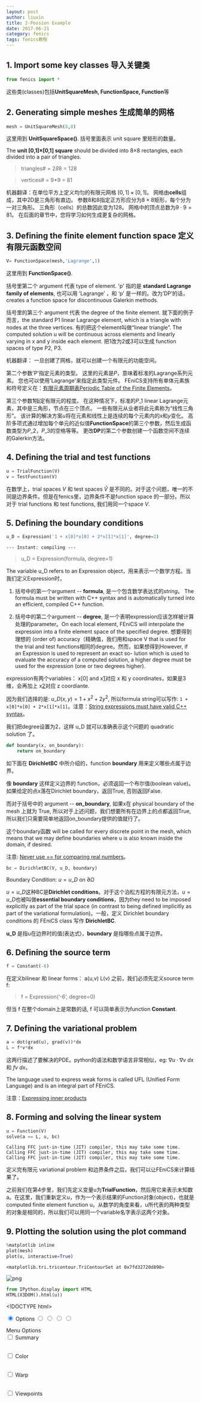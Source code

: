 ```yaml
---
layout: post
author: liuxin
title: 2-Possion Example
date: 2017-06-21
category: fenics
tags: fenics教程
---
```



## 1. Import some key classes 导入关键类


```python
from fenics import *
```

这些类(classes)包括**UnitSquareMesh, FunctionSpace, Function**等

## 2. Generating simple meshes 生成简单的网格


```python
mesh = UnitSquareMesh(8,8)
```

这里用到 **UnitSquareSpace()**. 括号里面表示 unit square 里矩形的数量。

The **unit [0,1]×[0,1] square** should be divided into 8×8 rectangles, each divided into a pair of triangles.

> triangles# = 2*8*8 = 128

> vertices# = 9\*9 = 81

机器翻译：在单位平方上定义均匀的有限元网格
$[0,1]\times [0,1]$。 网格由**cells**组成，其中2D是三角形有直边。 
参数8和8指定正方形应分为$8\times 8$矩形，每个分为一对三角形。 
三角形（cells）的总数因此变为128。 网格中的顶点总数为$9\cdot 9=81$。
在后面的章节中，您将学习如何生成更复杂的网格。

## 3. Defining the finite element function space 定义有限元函数空间


```python
V= FunctionSpace(mesh,'Lagrange',1)
```

这里用到 **FunctionSpace()**.

括号里第二个 argument 代表 type of element. 'p' 指的是 **standard Lagrange family of elements**, 也可以用 ’Lagrange’ ，和 ‘p' 是一样的。改为’DP’的话，creates a function space for discontinuous Galerkin methods.

括号里的第三个 argument 代表 the degree of the finite element. 就下面的例子而言，the standard P1 linear Lagrange element, which is a triangle with nodes at the three vertices. 有的把这个element叫做“linear triangle”. The computed solution u will be continuous across elements and linearly varying in x and y inside each element. 把1改为2或3可以生成 function spaces of type P2, P3.

机器翻译：
一旦创建了网格，就可以创建一个有限元的功能空间。

第二个参数'P'指定元素的类型。
这里的元素是$P$，意味着标准的Lagrange系列元素。 
您也可以使用'Lagrange'来指定此类型元件。 
FEniCS支持所有单体元素族和符号定义在：[有限元素周期表Periodic Table of the Finite Elements][1]。

第三个参数**1**指定有限元的程度。 在这种情况下，标准的$P\_1$ linear Lagrange元素，其中是三角形，节点在三个顶点。 
一些有限元从业者将此元素称为“线性三角形”。
该计算的解决方案$u$将在元素和线性上是连续的每个元素内的$x$和$y$变化。 
高阶多项式通过增加每个单元的近似值**FunctionSpace**的第三个参数，然后生成函数类型为$P\_2$，$P\_3$的空格等等。
更改**DP**的第二个参数创建一个函数空间不连续的Galerkin方法。

## 4. Defining the trial and test functions


```python
u = TrialFunction(V)
v = TestFunction(V)
```

在数学上，trial spaces $V$ 和 test spaces $\hat V$ 是不同的。对于这个问题，唯一的不同是边界条件。但是在fenics里，边界条件不是function space 的一部分。所以对于 trial functions 和 test functions, 我们用同一个space $V$.

## 5. Defining the boundary conditions


```python
u_D = Expression('1 + x[0]*x[0] + 2*x[1]*x[1]', degree=2)
```

	--- Instant: compiling ---


> u\_D = Expression(formula, degree=1)

The variable u\_D refers to an Expression object，用来表示一个数学方程。当我们定义Expression时，
1. 括号中的第一个argument -- **formula**, 是一个包含数学表达式的*string*。 The formula must be written with C++ syntax and is automatically turned into an efficient, compiled C++ function.

2. 括号中的第二个argument -- **degree**, 是一个表明expression应该怎样被计算处理的parameter。On each local element, FEniCS will interpolate the expression into a finite element space of the specified degree. 想要得到理想的 (order of) accuracy（精确值，我们用和space V that is used for the trial and test functions相同的degree。然而，如果想得到However, if an Expression is used to represent an exact so- lution which is used to evaluate the accuracy of a computed solution, a higher degree must be used for the expression (one or two degrees higher).

expression有两个variables： x[0] and x[1]对应 x 和 y coordinates，如果是3维，会再加上 x[2]对应 z coordiante. 

因为我们选择的是: $u\_D(x,y)=1+x^2+2y^2$, 所以formula string可以写作: `1 + x[0]*x[0] + 2*x[1]*x[1]`。注意：[String expressions must have valid C++ syntax][2]。

我们把degree设置为2，这样 u\_D 就可以准确表示这个问题的 quadratic solution 了。


```python
def boundary(x, on_boundary):
    return on_boundary
```

如下面在 **DirichletBC** 中所介绍的，function **boundary** 用来定义哪些点属于边界。

像 **boundary** 这样定义边界的 function，必须返回一个布尔值(boolean value)。如果给定的点x落在Dirichlet boundary，返回True, 否则返回False.

而对于括号中的 argument -- **on\_boundary**, 如果x在 physical boundary of the mesh 上就为 True, 所以对于上述问题，我们想要所有在边界上的点都返回True, 所以我们只需要简单地返回on\_boundary提供的值就行了。

这个boundary函数 will be called for every discrete point in the mesh, which means that we may define boundaries where u is also known inside the domain, if desired.

注意: [Never use == for comparing real numbers][3]。


```python
bc = DirichletBC(V, u_D, boundary)
```

Boundary Condition: $u = u\_D$ on $\partial \Omega$

$u = u\_D$这种BC是**Dirichlet conditions**。对于这个泊松方程的有限元方法，$u = u\_D$也被叫做**essential boundary conditions**，因为they need to be imposed explicitly as part of the trial space (in contrast to being defined implicitly as part of the variational formulation)。一般，定义 Dirichlet boundary conditions 的 FEniCS class 写作 **DirichletBC**.


**u\_D** 是指u在边界时的值(表达式)，**boundary** 是指哪些点属于边界。

## 6. Defining the source term


```python
f = Constant(-6)
```

在定义bilinear 和 linear forms： a(u,v) L(v) 之前，我们必须先定义source term f:
> f = Expression(’-6’, degree=0)

但当 f 在整个domain上是常数的话, f 可以简单表示为function **Constant**.

## 7. Defining the variational problem


```python
a = dot(grad(u), grad(v))*dx
L = f*v*dx
```

这两行描述了要解决的PDE。python的语法和数学语言非常相似，eg:  $\nabla u\cdot \nabla v \ dx$ 和 $fv\ dx$。

The language used to express weak forms is called UFL (Unified Form Language) and is an integral part of FEniCS.

注意：[Expressing inner products][4]

## 8. Forming and solving the linear system


```python
u = Function(V)
solve(a == L, u, bc)
```

	Calling FFC just-in-time (JIT) compiler, this may take some time.
	Calling FFC just-in-time (JIT) compiler, this may take some time.
	Calling FFC just-in-time (JIT) compiler, this may take some time.


定义完有限元 variational problem 和边界条件之后，我们可以让FEniCS来计算结果了。

之前我们在第4步里，我们先定义变量u为**TrialFunction**，然后用它来表示未知数a。在这里，我们重新定义u，作为一个表示结果的Function对象(object)，也就是computed finite element function u。从数学的角度来看，u所代表的两种类型的对象是相同的，所以我们可以用同一个variable名字表示这两个对象。

## 9. Plotting the solution using the plot command


```python
%matplotlib inline
plot(mesh)
plot(u, interactive=True)
```




	<matplotlib.tri.tricontour.TriContourSet at 0x7fd32720d890>




![png][image-1]



```python
from IPython.display import HTML 
HTML(X3DOM().html(u))
```




\<!DOCTYPE html\>
<html>
  <head>
	<meta http-equiv="content-type" content="text/html;charset=UTF-8" />
	<meta name="generator" content="FEniCS/DOLFIN (http://fenicsproject.org)" />
	<title>FEniCS/DOLFIN X3DOM plot</title>
	<script type="text/javascript" src="https://www.x3dom.org/download/x3dom.js"></script>
	<script type="text/javascript" src="https://code.jquery.com/jquery-3.1.0.js"></script>
	<script type="text/javascript" src="https://rawgit.com/plscott/fenics-x3dom/master/x3dom_support.js"></script>
	<link rel="stylesheet" type="text/css" href="https://www.x3dom.org/download/x3dom.css" />
	<link rel="stylesheet" type="text/css" href="https://rawgit.com/plscott/fenics-x3dom/master/x3dom_support.css" />
  </head>
  <body>
	<x3d showStat="false" xmlns="http://www.web3d.org/specifications/x3d-namespace" width="500.000000px" height="400.000000px">
	  <scene>
	    <shape>
	      <appearance>
	        <material diffuseColor="1.000000 1.000000 1.000000" emissiveColor="0.000000 0.000000 0.000000" specularColor="0.000000 0.000000 0.000000" ambientIntensity="0" shininess="0.5" transparency="0"></material>
	      </appearance>
	      <indexedFaceSet solid="false" colorPerVertex="true" coordIndex="0 1 10 -1 0 9 10 -1 1 2 11 -1 1 10 11 -1 2 3 12 -1 2 11 12 -1 3 4 13 -1 3 12 13 -1 4 5 14 -1 4 13 14 -1 5 6 15 -1 5 14 15 -1 6 7 16 -1 6 15 16 -1 7 8 17 -1 7 16 17 -1 9 10 19 -1 9 18 19 -1 10 11 20 -1 10 19 20 -1 11 12 21 -1 11 20 21 -1 12 13 22 -1 12 21 22 -1 13 14 23 -1 13 22 23 -1 14 15 24 -1 14 23 24 -1 15 16 25 -1 15 24 25 -1 16 17 26 -1 16 25 26 -1 18 19 28 -1 18 27 28 -1 19 20 29 -1 19 28 29 -1 20 21 30 -1 20 29 30 -1 21 22 31 -1 21 30 31 -1 22 23 32 -1 22 31 32 -1 23 24 33 -1 23 32 33 -1 24 25 34 -1 24 33 34 -1 25 26 35 -1 25 34 35 -1 27 28 37 -1 27 36 37 -1 28 29 38 -1 28 37 38 -1 29 30 39 -1 29 38 39 -1 30 31 40 -1 30 39 40 -1 31 32 41 -1 31 40 41 -1 32 33 42 -1 32 41 42 -1 33 34 43 -1 33 42 43 -1 34 35 44 -1 34 43 44 -1 36 37 46 -1 36 45 46 -1 37 38 47 -1 37 46 47 -1 38 39 48 -1 38 47 48 -1 39 40 49 -1 39 48 49 -1 40 41 50 -1 40 49 50 -1 41 42 51 -1 41 50 51 -1 42 43 52 -1 42 51 52 -1 43 44 53 -1 43 52 53 -1 45 46 55 -1 45 54 55 -1 46 47 56 -1 46 55 56 -1 47 48 57 -1 47 56 57 -1 48 49 58 -1 48 57 58 -1 49 50 59 -1 49 58 59 -1 50 51 60 -1 50 59 60 -1 51 52 61 -1 51 60 61 -1 52 53 62 -1 52 61 62 -1 54 55 64 -1 54 63 64 -1 55 56 65 -1 55 64 65 -1 56 57 66 -1 56 65 66 -1 57 58 67 -1 57 66 67 -1 58 59 68 -1 58 67 68 -1 59 60 69 -1 59 68 69 -1 60 61 70 -1 60 69 70 -1 61 62 71 -1 61 70 71 -1 63 64 73 -1 63 72 73 -1 64 65 74 -1 64 73 74 -1 65 66 75 -1 65 74 75 -1 66 67 76 -1 66 75 76 -1 67 68 77 -1 67 76 77 -1 68 69 78 -1 68 77 78 -1 69 70 79 -1 69 78 79 -1 70 71 80 -1 70 79 80 -1 ">
	        <coordinate point="0 0 0 0.125 0 0 0.25 0 0 0.375 0 0 0.5 0 0 0.625 0 0 0.75 0 0 0.875 0 0 1 0 0 0 0.125 0 0.125 0.125 0 0.25 0.125 0 0.375 0.125 0 0.5 0.125 0 0.625 0.125 0 0.75 0.125 0 0.875 0.125 0 1 0.125 0 0 0.25 0 0.125 0.25 0 0.25 0.25 0 0.375 0.25 0 0.5 0.25 0 0.625 0.25 0 0.75 0.25 0 0.875 0.25 0 1 0.25 0 0 0.375 0 0.125 0.375 0 0.25 0.375 0 0.375 0.375 0 0.5 0.375 0 0.625 0.375 0 0.75 0.375 0 0.875 0.375 0 1 0.375 0 0 0.5 0 0.125 0.5 0 0.25 0.5 0 0.375 0.5 0 0.5 0.5 0 0.625 0.5 0 0.75 0.5 0 0.875 0.5 0 1 0.5 0 0 0.625 0 0.125 0.625 0 0.25 0.625 0 0.375 0.625 0 0.5 0.625 0 0.625 0.625 0 0.75 0.625 0 0.875 0.625 0 1 0.625 0 0 0.75 0 0.125 0.75 0 0.25 0.75 0 0.375 0.75 0 0.5 0.75 0 0.625 0.75 0 0.75 0.75 0 0.875 0.75 0 1 0.75 0 0 0.875 0 0.125 0.875 0 0.25 0.875 0 0.375 0.875 0 0.5 0.875 0 0.625 0.875 0 0.75 0.875 0 0.875 0.875 0 1 0.875 0 0 1 0 0.125 1 0 0.25 1 0 0.375 1 0 0.5 1 0 0.625 1 0 0.75 1 0 0.875 1 0 1 1 0 "></coordinate>
	        <metadata min_value="1.000000" max_value="4.000000" color_map="0.000000 0.000000 1.000000 0.000000 0.000062 0.999908 0.000002 0.000246 0.999635 0.000006 0.000554 0.999183 0.000015 0.000984 0.998554 0.000030 0.001537 0.997753 0.000051 0.002213 0.996781 0.000081 0.003012 0.995642 0.000121 0.003933 0.994339 0.000171 0.004976 0.992873 0.000234 0.006142 0.991248 0.000311 0.007429 0.989467 0.000402 0.008839 0.987532 0.000510 0.010369 0.985446 0.000635 0.012021 0.983211 0.000778 0.013793 0.980831 0.000942 0.015686 0.978308 0.001126 0.017699 0.975644 0.001332 0.019831 0.972843 0.001562 0.022084 0.969907 0.001816 0.024455 0.966837 0.002096 0.026944 0.963638 0.002402 0.029552 0.960311 0.002737 0.032277 0.956860 0.003099 0.035119 0.953285 0.003492 0.038077 0.949591 0.003916 0.041152 0.945780 0.004371 0.044342 0.941853 0.004859 0.047646 0.937814 0.005382 0.051065 0.933664 0.005939 0.054597 0.929407 0.006531 0.058242 0.925044 0.007161 0.061999 0.920579 0.007828 0.065868 0.916013 0.008533 0.069847 0.911348 0.009278 0.073936 0.906588 0.010063 0.078134 0.901734 0.010890 0.082441 0.896788 0.011758 0.086855 0.891754 0.012668 0.091375 0.886632 0.013623 0.096002 0.881426 0.014621 0.100733 0.876138 0.015665 0.105568 0.870769 0.016754 0.110507 0.865323 0.017890 0.115547 0.859800 0.019073 0.120688 0.854204 0.020304 0.125930 0.848537 0.021583 0.131270 0.842800 0.022912 0.136708 0.836996 0.024291 0.142243 0.831126 0.025720 0.147874 0.825194 0.027200 0.153600 0.819200 0.028732 0.159419 0.813147 0.030316 0.165331 0.807038 0.031953 0.171333 0.800873 0.033643 0.177426 0.794655 0.035387 0.183607 0.788386 0.037185 0.189875 0.782068 0.039039 0.196230 0.775703 0.040947 0.202670 0.769292 0.042911 0.209193 0.762838 0.044932 0.215798 0.756343 0.047009 0.222484 0.749808 0.049143 0.229250 0.743235 0.051335 0.236093 0.736626 0.053584 0.243013 0.729983 0.055891 0.250008 0.723307 0.058257 0.257077 0.716601 0.060681 0.264217 0.709867 0.063165 0.271428 0.703105 0.065708 0.278709 0.696318 0.068311 0.286056 0.689507 0.070973 0.293470 0.682674 0.073695 0.300947 0.675821 0.076478 0.308487 0.668950 0.079321 0.316088 0.662061 0.082225 0.323748 0.655157 0.085190 0.331466 0.648240 0.088216 0.339239 0.641310 0.091302 0.347066 0.634370 0.094450 0.354946 0.627420 0.097660 0.362876 0.620464 0.100930 0.370854 0.613501 0.104262 0.378879 0.606534 0.107656 0.386949 0.599564 0.111111 0.395062 0.592593 0.114628 0.403216 0.585621 0.118206 0.411408 0.578651 0.121845 0.419638 0.571684 0.125546 0.427903 0.564721 0.129309 0.436202 0.557764 0.133132 0.444531 0.550814 0.137017 0.452889 0.543872 0.140963 0.461274 0.536940 0.144970 0.469685 0.530019 0.149038 0.478117 0.523110 0.153167 0.486571 0.516215 0.157356 0.495043 0.509335 0.161605 0.503531 0.502470 0.165914 0.512033 0.495624 0.170283 0.520546 0.488796 0.174712 0.529069 0.481987 0.179200 0.537600 0.475200 0.183747 0.546135 0.468435 0.188353 0.554673 0.461693 0.193017 0.563212 0.454975 0.197740 0.571748 0.448283 0.202520 0.580279 0.441618 0.207358 0.588804 0.434981 0.212252 0.597319 0.428372 0.217203 0.605823 0.421793 0.222211 0.614312 0.415245 0.227274 0.622784 0.408728 0.232392 0.631237 0.402245 0.237566 0.639668 0.395796 0.242793 0.648074 0.389381 0.248075 0.656453 0.383002 0.253410 0.664803 0.376660 0.258797 0.673120 0.370355 0.264237 0.681402 0.364089 0.269729 0.689647 0.357862 0.275271 0.697851 0.351676 0.280864 0.706012 0.345530 0.286507 0.714127 0.339426 0.292199 0.722193 0.333366 0.297940 0.730207 0.327348 0.303729 0.738168 0.321375 0.309565 0.746071 0.315447 0.315447 0.753914 0.309565 0.321375 0.761694 0.303729 0.327348 0.769408 0.297940 0.333366 0.777053 0.292199 0.339426 0.784627 0.286507 0.345530 0.792126 0.280864 0.351676 0.799547 0.275271 0.357862 0.806887 0.269729 0.364089 0.814143 0.264237 0.370355 0.821313 0.258797 0.376660 0.828392 0.253410 0.383002 0.835378 0.248075 0.389381 0.842268 0.242793 0.395796 0.849058 0.237566 0.402245 0.855746 0.232392 0.408728 0.862328 0.227274 0.415245 0.868801 0.222211 0.421793 0.875161 0.217203 0.428372 0.881406 0.212252 0.434981 0.887531 0.207358 0.441618 0.893535 0.202520 0.448283 0.899413 0.197740 0.454975 0.905162 0.193017 0.461693 0.910778 0.188353 0.468435 0.916259 0.183747 0.475200 0.921600 0.179200 0.481987 0.926799 0.174712 0.488796 0.931851 0.170283 0.495624 0.936754 0.165914 0.502470 0.941503 0.161605 0.509335 0.946096 0.157356 0.516215 0.950528 0.153167 0.523110 0.954797 0.149038 0.530019 0.958898 0.144970 0.536940 0.962827 0.140963 0.543872 0.966582 0.137017 0.550814 0.970158 0.133132 0.557764 0.973552 0.129309 0.564721 0.976759 0.125546 0.571684 0.979777 0.121845 0.578651 0.982602 0.118206 0.585621 0.985229 0.114628 0.592593 0.987654 0.111111 0.599564 0.989875 0.107656 0.606534 0.991887 0.104262 0.613501 0.993686 0.100930 0.620464 0.995268 0.097660 0.627420 0.996630 0.094450 0.634370 0.997767 0.091302 0.641310 0.998675 0.088216 0.648240 0.999351 0.085190 0.655157 0.999790 0.082225 0.662061 0.999988 0.079321 0.668950 0.999942 0.076478 0.675821 0.999646 0.073695 0.682674 0.999098 0.070973 0.689507 0.998292 0.068311 0.696318 0.997226 0.065708 0.703105 0.995893 0.063165 0.709867 0.994291 0.060681 0.716601 0.992415 0.058257 0.723307 0.990261 0.055891 0.729983 0.987825 0.053584 0.736626 0.985101 0.051335 0.743235 0.982087 0.049143 0.749808 0.978777 0.047009 0.756343 0.975167 0.044932 0.762838 0.971253 0.042911 0.769292 0.967030 0.040947 0.775703 0.962494 0.039039 0.782068 0.957641 0.037185 0.788386 0.952466 0.035387 0.794655 0.946964 0.033643 0.800873 0.941131 0.031953 0.807038 0.934962 0.030316 0.813147 0.928454 0.028732 0.819200 0.921600 0.027200 0.825194 0.914397 0.025720 0.831126 0.906840 0.024291 0.836996 0.898924 0.022912 0.842800 0.890645 0.021583 0.848537 0.881998 0.020304 0.854204 0.872978 0.019073 0.859800 0.863580 0.017890 0.865323 0.853800 0.016754 0.870769 0.843633 0.015665 0.876138 0.833074 0.014621 0.881426 0.822118 0.013623 0.886632 0.810760 0.012668 0.891754 0.798995 0.011758 0.896788 0.786820 0.010890 0.901734 0.774227 0.010063 0.906588 0.761213 0.009278 0.911348 0.747773 0.008533 0.916013 0.733901 0.007828 0.920579 0.719593 0.007161 0.925044 0.704843 0.006531 0.929407 0.689647 0.005939 0.933664 0.673999 0.005382 0.937814 0.657894 0.004859 0.941853 0.641328 0.004371 0.945780 0.624294 0.003916 0.949591 0.606788 0.003492 0.953285 0.588804 0.003099 0.956860 0.570338 0.002737 0.960311 0.551383 0.002402 0.963638 0.531936 0.002096 0.966837 0.511990 0.001816 0.969907 0.491539 0.001562 0.972843 0.470580 0.001332 0.975644 0.449106 0.001126 0.978308 0.427112 0.000942 0.980831 0.404593 0.000778 0.983211 0.381543 0.000635 0.985446 0.357956 0.000510 0.987532 0.333828 0.000402 0.989467 0.309152 0.000311 0.991248 0.283924 0.000234 0.992873 0.258137 0.000171 0.994339 0.231786 0.000121 0.995642 0.204865 0.000081 0.996781 0.177370 0.000051 0.997753 0.149293 0.000030 0.998554 0.120631 0.000015 0.999183 0.091375 0.000006 0.999635 0.061523 0.000002 0.999908 0.031066 0.000000 1.000000 0.000000 0.000000 " indices="0 1 5 11 21 33 47 65 85 2 3 7 14 23 35 50 67 87 10 11 15 22 31 43 58 75 95 23 25 29 35 45 57 71 88 108 42 43 47 54 63 75 90 107 127 66 67 71 78 87 99 114 131 151 95 96 100 107 116 128 143 160 180 130 131 135 142 151 163 177 195 215 170 171 175 181 191 203 217 235 255 "></metadata>
	      </indexedFaceSet>
	    </shape>
	    <shape>
	      <appearance>
	        <material emissiveColor="0.000000 0.000000 0.000000" specularColor="0.000000 0.000000 0.000000" ambientIntensity="0" shininess="0.5" transparency="0"></material>
	      </appearance>
	      <indexedLineSet solid="false" colorPerVertex="false" coordIndex="0 1 -1 0 9 -1 0 10 -1 1 2 -1 1 10 -1 1 11 -1 2 3 -1 2 11 -1 2 12 -1 3 4 -1 3 12 -1 3 13 -1 4 5 -1 4 13 -1 4 14 -1 5 6 -1 5 14 -1 5 15 -1 6 7 -1 6 15 -1 6 16 -1 7 8 -1 7 16 -1 7 17 -1 8 17 -1 9 10 -1 9 18 -1 9 19 -1 10 11 -1 10 19 -1 10 20 -1 11 12 -1 11 20 -1 11 21 -1 12 13 -1 12 21 -1 12 22 -1 13 14 -1 13 22 -1 13 23 -1 14 15 -1 14 23 -1 14 24 -1 15 16 -1 15 24 -1 15 25 -1 16 17 -1 16 25 -1 16 26 -1 17 26 -1 18 19 -1 18 27 -1 18 28 -1 19 20 -1 19 28 -1 19 29 -1 20 21 -1 20 29 -1 20 30 -1 21 22 -1 21 30 -1 21 31 -1 22 23 -1 22 31 -1 22 32 -1 23 24 -1 23 32 -1 23 33 -1 24 25 -1 24 33 -1 24 34 -1 25 26 -1 25 34 -1 25 35 -1 26 35 -1 27 28 -1 27 36 -1 27 37 -1 28 29 -1 28 37 -1 28 38 -1 29 30 -1 29 38 -1 29 39 -1 30 31 -1 30 39 -1 30 40 -1 31 32 -1 31 40 -1 31 41 -1 32 33 -1 32 41 -1 32 42 -1 33 34 -1 33 42 -1 33 43 -1 34 35 -1 34 43 -1 34 44 -1 35 44 -1 36 37 -1 36 45 -1 36 46 -1 37 38 -1 37 46 -1 37 47 -1 38 39 -1 38 47 -1 38 48 -1 39 40 -1 39 48 -1 39 49 -1 40 41 -1 40 49 -1 40 50 -1 41 42 -1 41 50 -1 41 51 -1 42 43 -1 42 51 -1 42 52 -1 43 44 -1 43 52 -1 43 53 -1 44 53 -1 45 46 -1 45 54 -1 45 55 -1 46 47 -1 46 55 -1 46 56 -1 47 48 -1 47 56 -1 47 57 -1 48 49 -1 48 57 -1 48 58 -1 49 50 -1 49 58 -1 49 59 -1 50 51 -1 50 59 -1 50 60 -1 51 52 -1 51 60 -1 51 61 -1 52 53 -1 52 61 -1 52 62 -1 53 62 -1 54 55 -1 54 63 -1 54 64 -1 55 56 -1 55 64 -1 55 65 -1 56 57 -1 56 65 -1 56 66 -1 57 58 -1 57 66 -1 57 67 -1 58 59 -1 58 67 -1 58 68 -1 59 60 -1 59 68 -1 59 69 -1 60 61 -1 60 69 -1 60 70 -1 61 62 -1 61 70 -1 61 71 -1 62 71 -1 63 64 -1 63 72 -1 63 73 -1 64 65 -1 64 73 -1 64 74 -1 65 66 -1 65 74 -1 65 75 -1 66 67 -1 66 75 -1 66 76 -1 67 68 -1 67 76 -1 67 77 -1 68 69 -1 68 77 -1 68 78 -1 69 70 -1 69 78 -1 69 79 -1 70 71 -1 70 79 -1 70 80 -1 71 80 -1 72 73 -1 73 74 -1 74 75 -1 75 76 -1 76 77 -1 77 78 -1 78 79 -1 79 80 -1 ">
	        <coordinate point="0 0 0 0.125 0 0 0.25 0 0 0.375 0 0 0.5 0 0 0.625 0 0 0.75 0 0 0.875 0 0 1 0 0 0 0.125 0 0.125 0.125 0 0.25 0.125 0 0.375 0.125 0 0.5 0.125 0 0.625 0.125 0 0.75 0.125 0 0.875 0.125 0 1 0.125 0 0 0.25 0 0.125 0.25 0 0.25 0.25 0 0.375 0.25 0 0.5 0.25 0 0.625 0.25 0 0.75 0.25 0 0.875 0.25 0 1 0.25 0 0 0.375 0 0.125 0.375 0 0.25 0.375 0 0.375 0.375 0 0.5 0.375 0 0.625 0.375 0 0.75 0.375 0 0.875 0.375 0 1 0.375 0 0 0.5 0 0.125 0.5 0 0.25 0.5 0 0.375 0.5 0 0.5 0.5 0 0.625 0.5 0 0.75 0.5 0 0.875 0.5 0 1 0.5 0 0 0.625 0 0.125 0.625 0 0.25 0.625 0 0.375 0.625 0 0.5 0.625 0 0.625 0.625 0 0.75 0.625 0 0.875 0.625 0 1 0.625 0 0 0.75 0 0.125 0.75 0 0.25 0.75 0 0.375 0.75 0 0.5 0.75 0 0.625 0.75 0 0.75 0.75 0 0.875 0.75 0 1 0.75 0 0 0.875 0 0.125 0.875 0 0.25 0.875 0 0.375 0.875 0 0.5 0.875 0 0.625 0.875 0 0.75 0.875 0 0.875 0.875 0 1 0.875 0 0 1 0 0.125 1 0 0.25 1 0 0.375 1 0 0.5 1 0 0.625 1 0 0.75 1 0 0.875 1 0 1 1 0 "></coordinate>
	      </indexedLineSet>
	    </shape>
	    <viewpoint id="default" position="1.914214 1.914214 1.414214" orientation="-0.7071067812 0.7071067812 0 1" fieldOfView="0.785398" centerOfRotation="0.500000 0.500000 0.000000" zNear="-1" zFar="-1"></viewpoint>
	    <viewpoint id="top" position="0.500000 2.500000 0.000000" orientation="-1 0 0 1.5707963267948" fieldOfView="0.785398" centerOfRotation="0.500000 0.500000 0.000000" zNear="-1" zFar="-1"></viewpoint>
	    <viewpoint id="bottom" position="0.500000 -1.500000 0.000000" orientation="1 0 0 1.5707963267948" fieldOfView="0.785398" centerOfRotation="0.500000 0.500000 0.000000" zNear="-1" zFar="-1"></viewpoint>
	    <viewpoint id="left" position="2.500000 0.500000 0.000000" orientation="0 1 0 1.5707963267948" fieldOfView="0.785398" centerOfRotation="0.500000 0.500000 0.000000" zNear="-1" zFar="-1"></viewpoint>
	    <viewpoint id="right" position="-1.500000 0.500000 0.000000" orientation="0 -1 0 1.5707963267948" fieldOfView="0.785398" centerOfRotation="0.500000 0.500000 0.000000" zNear="-1" zFar="-1"></viewpoint>
	    <viewpoint id="back" position="0.500000 0.500000 -2.000000" orientation="0 1 0 3.1415926535898" fieldOfView="0.785398" centerOfRotation="0.500000 0.500000 0.000000" zNear="-1" zFar="-1"></viewpoint>
	    <viewpoint id="front" position="0.500000 0.500000 2.000000" orientation="0 0 0 1" fieldOfView="0.785398" centerOfRotation="0.500000 0.500000 0.000000" zNear="-1" zFar="-1"></viewpoint>
	    <background skyColor="0.950000 0.950000 0.950000"></background>
	    <directionalLight ambientIntensity="0" intensity="1"></directionalLight>
	  </scene>
	</x3d>
	<div id="menu"><form id="menu-items"><input type="radio" id="button-options" name="menu" checked="" />
	    <label for="button-options">Options</label>
	    <input type="radio" id="button-summary" name="menu" />
	    <label for="button-summary" style="display: none;">Summary</label>
	    <input type="radio" id="button-color" name="menu" />
	    <label for="button-color" style="display: none;">Color</label>
	    <input type="radio" id="button-warp" name="menu" />
	    <label for="button-warp" style="display: none;">Warp</label>
	    <input type="radio" id="button-viewpoints" name="menu" />
	    <label for="button-viewpoints" style="display: none;">Viewpoints</label>
	  </form>
	  <div id="menu-content"><div id="content-options" for="button-options"><span>Menu Options</span>
	      <br />
	      <form class="options"><input type="checkbox" id="select-summary" />
	        <label for="select-summary">Summary</label>
	      </form>
	      <br />
	      <form class="options"><input type="checkbox" id="select-color" />
	        <label for="select-color">Color</label>
	      </form>
	      <br />
	      <form class="options"><input type="checkbox" id="select-warp" />
	        <label for="select-warp">Warp</label>
	      </form>
	      <br />
	      <form class="options"><input type="checkbox" id="select-viewpoints" />
	        <label for="select-viewpoints">Viewpoints</label>
	      </form>
	    </div>
	    <div id="content-summary" for="button-summary" hidden="">Number of vertices: 81<br />Number of cells: 128</div>
	    <div id="content-color" for="button-color" hidden=""><form>
	        <input id="color-checkbox" type="checkbox" checked="" />
	        <label for="color-checkbox">Show Color</label>
	      </form>Current Color Map:<br />
	      <span id="min-color-value"></span>
	      <span id="color-map"></span>
	      <span id="max-color-value"></span>
	    </div>
	    <div id="content-warp" for="button-warp" hidden=""><form>
	        <input id="warp-checkbox" type="checkbox" />
	        <label for="warp-checkbox">Warp By Scalar</label>
	        <br />
	        <input id="warp-slider" type="range" min="0" max="5" step="0.01" value="1" disabled="" />
	        <br />
	        <label id="warp-slider-val" for="warp-slider">1</label>
	      </form>
	    </div>
	    <div id="content-viewpoints" for="button-viewpoints" hidden=""><span>Viewpoint Options</span>
	      <br />
	      <button class="viewpoint">front</button>
	      <button class="viewpoint">back</button>
	      <button class="viewpoint">left</button>
	      <br />
	      <button class="viewpoint">right</button>
	      <button class="viewpoint">top</button>
	      <button class="viewpoint">bottom</button>
	    </div>
	  </div>
	</div>
  </body>
</html>





```python

```

[1]:	https://www.femtable.org
[2]:	liuxin.in
[3]:	liuxin.in
[4]:	liuxin.in

[image-1]:	http://wx2.sinaimg.cn/mw690/8db2c8cbgy1fhasmtkejmj207a070jrs.jpg